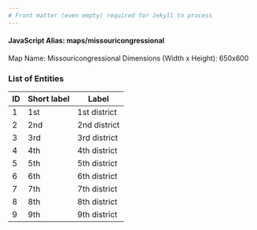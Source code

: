 ```yaml
---
# Front matter (even empty) required for Jekyll to process
---
```


#### JavaScript Alias: maps/missouricongressional

Map Name: Missouricongressional
Dimensions (Width x Height): 650x600





### List of Entities

ID | Short label | Label
---|---|---|
1|1st|1st district
2|2nd|2nd district
3|3rd|3rd district
4|4th|4th district
5|5th|5th district
6|6th|6th district
7|7th|7th district
8|8th|8th district
9|9th|9th district

